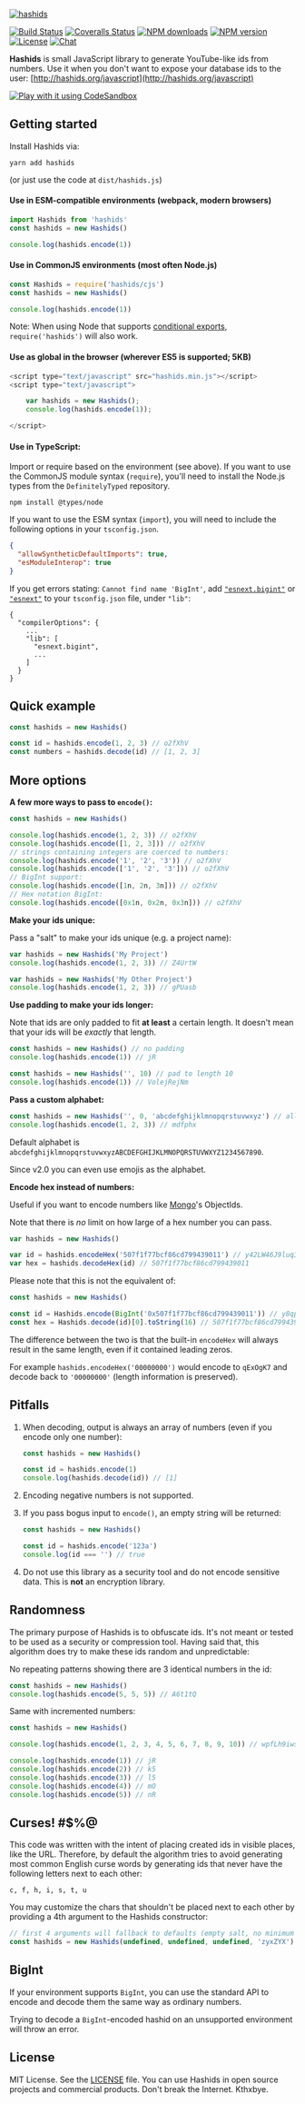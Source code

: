 [![hashids](http://hashids.org/public/img/hashids.gif 'Hashids')](http://hashids.org/)

[![Build Status][travis-image]][travis-url]
[![Coveralls Status][coveralls-image]][coveralls-url]
[![NPM downloads][npm-downloads-image]][npm-url]
[![NPM version][npm-version-image]][npm-url]
[![License][license-image]][license-url]
[![Chat][chat-image]][chat-url]

**Hashids** is small JavaScript library to generate YouTube-like ids from numbers. Use it when you don't want to expose your database ids to the user: [http://hashids.org/javascript](http://hashids.org/javascript)

[![Play with it using CodeSandbox](https://codesandbox.io/static/img/play-codesandbox.svg)](https://codesandbox.io/s/hashids-demo-54qvc?fontsize=14&hidenavigation=1&module=%2Fsrc%2Findex.ts&theme=dark)

## Getting started

Install Hashids via:

```shell
yarn add hashids
```

(or just use the code at `dist/hashids.js`)

#### Use in **ESM-compatible** environments (webpack, modern browsers)

```javascript
import Hashids from 'hashids'
const hashids = new Hashids()

console.log(hashids.encode(1))
```

#### Use in **CommonJS** environments (most often **Node.js**)

```javascript
const Hashids = require('hashids/cjs')
const hashids = new Hashids()

console.log(hashids.encode(1))
```

Note: When using Node that supports [conditional exports](https://nodejs.org/api/esm.html#esm_conditional_exports), `require('hashids')` will also work.

#### Use as global in the browser (wherever **ES5** is supported; 5KB)

```javascript
<script type="text/javascript" src="hashids.min.js"></script>
<script type="text/javascript">

    var hashids = new Hashids();
    console.log(hashids.encode(1));

</script>
```

#### Use in **TypeScript**:

Import or require based on the environment (see above). If you want to use the CommonJS module syntax (`require`), you'll need to install the Node.js types from the `DefinitelyTyped` repository.

```
npm install @types/node
```

If you want to use the ESM syntax (`import`), you will need to include the following options in your `tsconfig.json`.

```json
{
  "allowSyntheticDefaultImports": true,
  "esModuleInterop": true
}
```

If you get errors stating: `Cannot find name 'BigInt'`, add [`"esnext.bigint"`](https://github.com/microsoft/TypeScript/blob/master/src/lib/esnext.bigint.d.ts) or [`"esnext"`](https://github.com/microsoft/TypeScript/blob/master/src/lib/esnext.d.ts) to your `tsconfig.json` file, under `"lib"`:

```
{
  "compilerOptions": {
    ...
    "lib": [
      "esnext.bigint",
      ...
    ]
  }
}
```

## Quick example

```javascript
const hashids = new Hashids()

const id = hashids.encode(1, 2, 3) // o2fXhV
const numbers = hashids.decode(id) // [1, 2, 3]
```

## More options

**A few more ways to pass to `encode()`:**

```javascript
const hashids = new Hashids()

console.log(hashids.encode(1, 2, 3)) // o2fXhV
console.log(hashids.encode([1, 2, 3])) // o2fXhV
// strings containing integers are coerced to numbers:
console.log(hashids.encode('1', '2', '3')) // o2fXhV
console.log(hashids.encode(['1', '2', '3'])) // o2fXhV
// BigInt support:
console.log(hashids.encode([1n, 2n, 3n])) // o2fXhV
// Hex notation BigInt:
console.log(hashids.encode([0x1n, 0x2n, 0x3n])) // o2fXhV
```

**Make your ids unique:**

Pass a "salt" to make your ids unique (e.g. a project name):

```javascript
var hashids = new Hashids('My Project')
console.log(hashids.encode(1, 2, 3)) // Z4UrtW

var hashids = new Hashids('My Other Project')
console.log(hashids.encode(1, 2, 3)) // gPUasb
```

**Use padding to make your ids longer:**

Note that ids are only padded to fit **at least** a certain length. It doesn't mean that your ids will be _exactly_ that length.

```javascript
const hashids = new Hashids() // no padding
console.log(hashids.encode(1)) // jR

const hashids = new Hashids('', 10) // pad to length 10
console.log(hashids.encode(1)) // VolejRejNm
```

**Pass a custom alphabet:**

```javascript
const hashids = new Hashids('', 0, 'abcdefghijklmnopqrstuvwxyz') // all lowercase
console.log(hashids.encode(1, 2, 3)) // mdfphx
```

Default alphabet is `abcdefghijklmnopqrstuvwxyzABCDEFGHIJKLMNOPQRSTUVWXYZ1234567890`.

Since v2.0 you can even use emojis as the alphabet.

**Encode hex instead of numbers:**

Useful if you want to encode numbers like [Mongo](https://www.mongodb.com/)'s ObjectIds.

Note that there is _no_ limit on how large of a hex number you can pass.

```javascript
var hashids = new Hashids()

var id = hashids.encodeHex('507f1f77bcf86cd799439011') // y42LW46J9luq3Xq9XMly
var hex = hashids.decodeHex(id) // 507f1f77bcf86cd799439011
```

Please note that this is not the equivalent of:

```javascript
const hashids = new Hashids()

const id = Hashids.encode(BigInt('0x507f1f77bcf86cd799439011')) // y8qpJL3ZgzJ8lWk4GEV
const hex = Hashids.decode(id)[0].toString(16) // 507f1f77bcf86cd799439011
```

The difference between the two is that the built-in `encodeHex` will
always result in the same length, even if it contained leading zeros.

For example `hashids.encodeHex('00000000')` would encode to `qExOgK7` and decode back to `'00000000'` (length information is preserved).

## Pitfalls

1. When decoding, output is always an array of numbers (even if you encode only one number):

   ```javascript
   const hashids = new Hashids()

   const id = hashids.encode(1)
   console.log(hashids.decode(id)) // [1]
   ```

2. Encoding negative numbers is not supported.
3. If you pass bogus input to `encode()`, an empty string will be returned:

   ```javascript
   const hashids = new Hashids()

   const id = hashids.encode('123a')
   console.log(id === '') // true
   ```

4. Do not use this library as a security tool and do not encode sensitive data. This is **not** an encryption library.

## Randomness

The primary purpose of Hashids is to obfuscate ids. It's not meant or tested to be used as a security or compression tool. Having said that, this algorithm does try to make these ids random and unpredictable:

No repeating patterns showing there are 3 identical numbers in the id:

```javascript
const hashids = new Hashids()
console.log(hashids.encode(5, 5, 5)) // A6t1tQ
```

Same with incremented numbers:

```javascript
const hashids = new Hashids()

console.log(hashids.encode(1, 2, 3, 4, 5, 6, 7, 8, 9, 10)) // wpfLh9iwsqt0uyCEFjHM

console.log(hashids.encode(1)) // jR
console.log(hashids.encode(2)) // k5
console.log(hashids.encode(3)) // l5
console.log(hashids.encode(4)) // mO
console.log(hashids.encode(5)) // nR
```

## Curses! #\$%@

This code was written with the intent of placing created ids in visible places, like the URL. Therefore, by default the algorithm tries to avoid generating most common English curse words by generating ids that never have the following letters next to each other:

    c, f, h, i, s, t, u

You may customize the chars that shouldn't be placed next to each other by providing a 4th argument to the Hashids constructor:

```js
// first 4 arguments will fallback to defaults (empty salt, no minimum length, default alphabet)
const hashids = new Hashids(undefined, undefined, undefined, 'zyxZYX')
```

## BigInt

If your environment supports `BigInt`, you can use the standard API
to encode and decode them the same way as ordinary numbers.

Trying to decode a `BigInt`-encoded hashid on an unsupported environment will throw an error.

## License

MIT License. See the [LICENSE](LICENSE) file.
You can use Hashids in open source projects and commercial products.
Don't break the Internet. Kthxbye.

[travis-url]: https://travis-ci.org/niieani/hashids.js
[travis-image]: https://travis-ci.org/niieani/hashids.js.svg
[coveralls-url]: https://coveralls.io/github/niieani/hashids.js
[coveralls-image]: https://coveralls.io/repos/github/niieani/hashids.js/badge.svg
[npm-downloads-image]: https://img.shields.io/npm/dm/hashids.svg?style=flat-square
[npm-version-image]: https://img.shields.io/npm/v/hashids.svg
[npm-url]: https://www.npmjs.com/package/hashids
[license-url]: https://github.com/niieani/hashids.js/blob/master/LICENSE
[license-image]: https://img.shields.io/packagist/l/hashids/hashids.svg?style=flat
[chat-url]: https://gitter.im/hashids/hashids?utm_source=badge&utm_medium=badge&utm_campaign=pr-badge&utm_content=badge
[chat-image]: https://badges.gitter.im/Join%20Chat.svg
